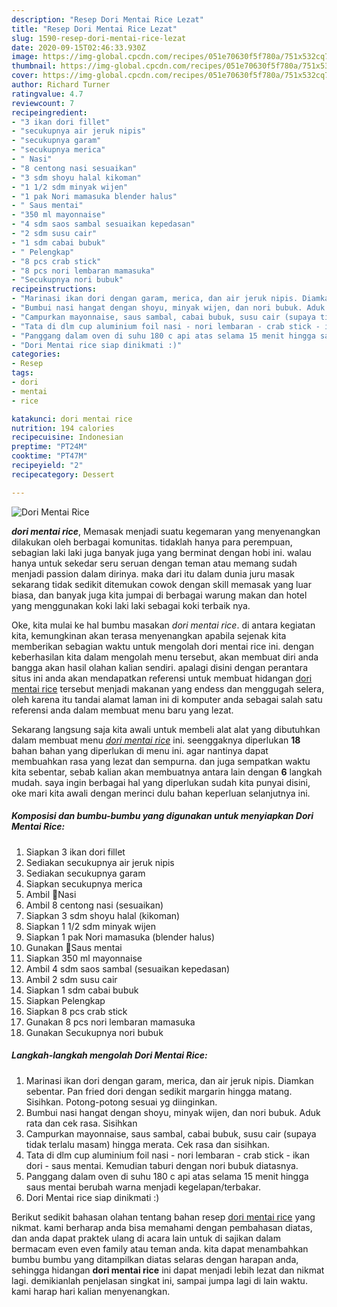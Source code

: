 ```yaml
---
description: "Resep Dori Mentai Rice Lezat"
title: "Resep Dori Mentai Rice Lezat"
slug: 1590-resep-dori-mentai-rice-lezat
date: 2020-09-15T02:46:33.930Z
image: https://img-global.cpcdn.com/recipes/051e70630f5f780a/751x532cq70/dori-mentai-rice-foto-resep-utama.jpg
thumbnail: https://img-global.cpcdn.com/recipes/051e70630f5f780a/751x532cq70/dori-mentai-rice-foto-resep-utama.jpg
cover: https://img-global.cpcdn.com/recipes/051e70630f5f780a/751x532cq70/dori-mentai-rice-foto-resep-utama.jpg
author: Richard Turner
ratingvalue: 4.7
reviewcount: 7
recipeingredient:
- "3 ikan dori fillet"
- "secukupnya air jeruk nipis"
- "secukupnya garam"
- "secukupnya merica"
- " Nasi"
- "8 centong nasi sesuaikan"
- "3 sdm shoyu halal kikoman"
- "1 1/2 sdm minyak wijen"
- "1 pak Nori mamasuka blender halus"
- " Saus mentai"
- "350 ml mayonnaise"
- "4 sdm saos sambal sesuaikan kepedasan"
- "2 sdm susu cair"
- "1 sdm cabai bubuk"
- " Pelengkap"
- "8 pcs crab stick"
- "8 pcs nori lembaran mamasuka"
- "Secukupnya nori bubuk"
recipeinstructions:
- "Marinasi ikan dori dengan garam, merica, dan air jeruk nipis. Diamkan sebentar. Pan fried dori dengan sedikit margarin hingga matang. Sisihkan. Potong-potong sesuai yg diinginkan."
- "Bumbui nasi hangat dengan shoyu, minyak wijen, dan nori bubuk. Aduk rata dan cek rasa. Sisihkan"
- "Campurkan mayonnaise, saus sambal, cabai bubuk, susu cair (supaya tidak terlalu masam) hingga merata. Cek rasa dan sisihkan."
- "Tata di dlm cup aluminium foil nasi - nori lembaran - crab stick - ikan dori - saus mentai. Kemudian taburi dengan nori bubuk diatasnya."
- "Panggang dalam oven di suhu 180 c api atas selama 15 menit hingga saus mentai berubah warna menjadi kegelapan/terbakar."
- "Dori Mentai rice siap dinikmati :)"
categories:
- Resep
tags:
- dori
- mentai
- rice

katakunci: dori mentai rice 
nutrition: 194 calories
recipecuisine: Indonesian
preptime: "PT24M"
cooktime: "PT47M"
recipeyield: "2"
recipecategory: Dessert

---
```



![Dori Mentai Rice](https://img-global.cpcdn.com/recipes/051e70630f5f780a/751x532cq70/dori-mentai-rice-foto-resep-utama.jpg)

<b><i>dori mentai rice</i></b>, Memasak menjadi suatu kegemaran yang menyenangkan dilakukan oleh berbagai komunitas. tidaklah hanya para perempuan, sebagian laki laki juga banyak juga yang berminat dengan hobi ini. walau hanya untuk sekedar seru seruan dengan teman atau memang sudah menjadi passion dalam dirinya. maka dari itu dalam dunia juru masak sekarang tidak sedikit ditemukan cowok dengan skill memasak yang luar biasa, dan banyak juga kita jumpai di berbagai warung makan dan hotel yang menggunakan koki laki laki sebagai koki terbaik nya.



Oke, kita mulai ke hal bumbu masakan <i>dori mentai rice</i>. di antara kegiatan kita, kemungkinan akan terasa menyenangkan apabila sejenak kita memberikan sebagian waktu untuk mengolah dori mentai rice ini. dengan keberhasilan kita dalam mengolah menu tersebut, akan membuat diri anda bangga akan hasil olahan kalian sendiri. apalagi disini dengan perantara situs ini anda akan mendapatkan referensi untuk membuat hidangan <u>dori mentai rice</u> tersebut menjadi makanan yang endess dan menggugah selera, oleh karena itu tandai alamat laman ini di komputer anda sebagai salah satu referensi anda dalam membuat menu baru yang lezat.


Sekarang langsung saja kita awali untuk membeli alat alat yang dibutuhkan dalam membuat menu <u><i>dori mentai rice</i></u> ini. seenggaknya diperlukan <b>18</b> bahan bahan yang diperlukan di menu ini. agar nantinya dapat membuahkan rasa yang lezat dan sempurna. dan juga sempatkan waktu kita sebentar, sebab kalian akan membuatnya antara lain dengan <b>6</b> langkah mudah. saya ingin berbagai hal yang diperlukan sudah kita punyai disini, oke mari kita awali dengan merinci dulu bahan keperluan selanjutnya ini.

<!--inarticleads1-->

##### Komposisi dan bumbu-bumbu yang digunakan untuk menyiapkan Dori Mentai Rice:

1. Siapkan 3 ikan dori fillet
1. Sediakan secukupnya air jeruk nipis
1. Sediakan secukupnya garam
1. Siapkan secukupnya merica
1. Ambil  🍣Nasi
1. Ambil 8 centong nasi (sesuaikan)
1. Siapkan 3 sdm shoyu halal (kikoman)
1. Siapkan 1 1/2 sdm minyak wijen
1. Siapkan 1 pak Nori mamasuka (blender halus)
1. Gunakan  🍣Saus mentai
1. Siapkan 350 ml mayonnaise
1. Ambil 4 sdm saos sambal (sesuaikan kepedasan)
1. Ambil 2 sdm susu cair
1. Siapkan 1 sdm cabai bubuk
1. Siapkan  Pelengkap
1. Siapkan 8 pcs crab stick
1. Gunakan 8 pcs nori lembaran mamasuka
1. Gunakan Secukupnya nori bubuk




<!--inarticleads2-->

##### Langkah-langkah mengolah Dori Mentai Rice:

1. Marinasi ikan dori dengan garam, merica, dan air jeruk nipis. Diamkan sebentar. Pan fried dori dengan sedikit margarin hingga matang. Sisihkan. Potong-potong sesuai yg diinginkan.
1. Bumbui nasi hangat dengan shoyu, minyak wijen, dan nori bubuk. Aduk rata dan cek rasa. Sisihkan
1. Campurkan mayonnaise, saus sambal, cabai bubuk, susu cair (supaya tidak terlalu masam) hingga merata. Cek rasa dan sisihkan.
1. Tata di dlm cup aluminium foil nasi - nori lembaran - crab stick - ikan dori - saus mentai. Kemudian taburi dengan nori bubuk diatasnya.
1. Panggang dalam oven di suhu 180 c api atas selama 15 menit hingga saus mentai berubah warna menjadi kegelapan/terbakar.
1. Dori Mentai rice siap dinikmati :)




Berikut sedikit bahasan olahan tentang bahan resep <u>dori mentai rice</u> yang nikmat. kami berharap anda bisa memahami dengan pembahasan diatas, dan anda dapat praktek ulang di acara lain untuk di sajikan dalam bermacam even even family atau teman anda. kita dapat menambahkan bumbu bumbu yang ditampilkan diatas selaras dengan harapan anda, sehingga hidangan <b>dori mentai rice</b> ini dapat menjadi lebih lezat dan nikmat lagi. demikianlah penjelasan singkat ini, sampai jumpa lagi di lain waktu. kami harap hari kalian menyenangkan.
